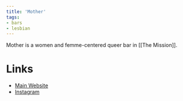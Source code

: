 ```yaml
---
title: 'Mother'
tags:
- bars
- lesbian
---
```


Mother is a women and femme-centered queer bar in [[The Mission]].

# Links
- [Main Website](https://www.mothersf.com/home)
- [Instagram](https://www.instagram.com/motherbarsf/)